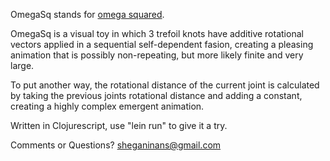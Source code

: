OmegaSq stands for [omega squared](https://en.wikipedia.org/wiki/Surreal_number).

OmegaSq is a visual toy in which 3 trefoil knots have additive rotational vectors applied in a sequential self-dependent fasion, creating a pleasing animation that is possibly non-repeating, but more likely finite and very large.

To put another way, the rotational distance of the current joint is calculated by taking the previous joints rotational distance and adding a constant, creating a highly complex emergent animation.

Written in Clojurescript, use "lein run" to give it a try.

Comments or Questions? sheganinans@gmail.com
